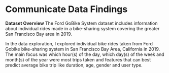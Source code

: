 # Communicate Data Findings
**Dataset Overview**
The Ford GoBike System dataset includes information about individual rides made in a bike-sharing system covering the greater San Francisco Bay area in 2019.

In the data exploration, I explored individual bike rides taken from Ford Gobike bike-sharing system in San Francisco Bay Area, California in 2019. The main focus was which hour(s) of the day, which day(s) of the week and month(s) of the year were most trips taken and features that can best predict average bike trip like duration, age, gender and user type.
